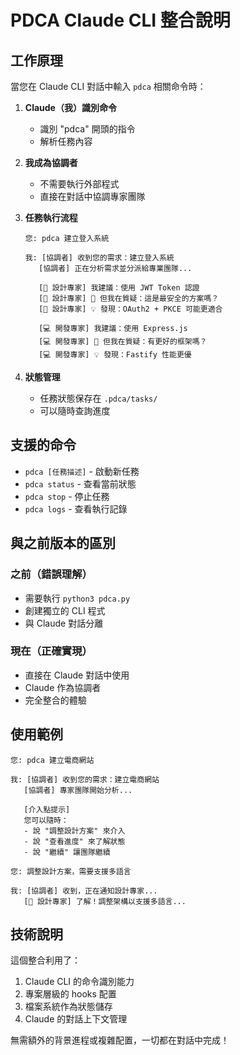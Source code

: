 # PDCA Claude CLI 整合說明

## 工作原理

當您在 Claude CLI 對話中輸入 `pdca` 相關命令時：

1. **Claude（我）識別命令**
   - 識別 "pdca" 開頭的指令
   - 解析任務內容

2. **我成為協調者**
   - 不需要執行外部程式
   - 直接在對話中協調專家團隊

3. **任務執行流程**
   ```
   您: pdca 建立登入系統
   
   我: [協調者] 收到您的需求：建立登入系統
      [協調者] 正在分析需求並分派給專業團隊...
      
      [🎨 設計專家] 我建議：使用 JWT Token 認證
      [🎨 設計專家] 🤔 但我在質疑：這是最安全的方案嗎？
      [🎨 設計專家] 💡 發現：OAuth2 + PKCE 可能更適合
      
      [💻 開發專家] 我建議：使用 Express.js
      [💻 開發專家] 🤔 但我在質疑：有更好的框架嗎？
      [💻 開發專家] 💡 發現：Fastify 性能更優
   ```

4. **狀態管理**
   - 任務狀態保存在 `.pdca/tasks/`
   - 可以隨時查詢進度

## 支援的命令

- `pdca [任務描述]` - 啟動新任務
- `pdca status` - 查看當前狀態  
- `pdca stop` - 停止任務
- `pdca logs` - 查看執行記錄

## 與之前版本的區別

### 之前（錯誤理解）
- 需要執行 `python3 pdca.py`
- 創建獨立的 CLI 程式
- 與 Claude 對話分離

### 現在（正確實現）
- 直接在 Claude 對話中使用
- Claude 作為協調者
- 完全整合的體驗

## 使用範例

```
您: pdca 建立電商網站

我: [協調者] 收到您的需求：建立電商網站
   [協調者] 專家團隊開始分析...
   
   [介入點提示] 
   您可以隨時：
   - 說 "調整設計方案" 來介入
   - 說 "查看進度" 來了解狀態
   - 說 "繼續" 讓團隊繼續

您: 調整設計方案，需要支援多語言

我: [協調者] 收到，正在通知設計專家...
   [🎨 設計專家] 了解！調整架構以支援多語言...
```

## 技術說明

這個整合利用了：
1. Claude CLI 的命令識別能力
2. 專案層級的 hooks 配置
3. 檔案系統作為狀態儲存
4. Claude 的對話上下文管理

無需額外的背景進程或複雜配置，一切都在對話中完成！